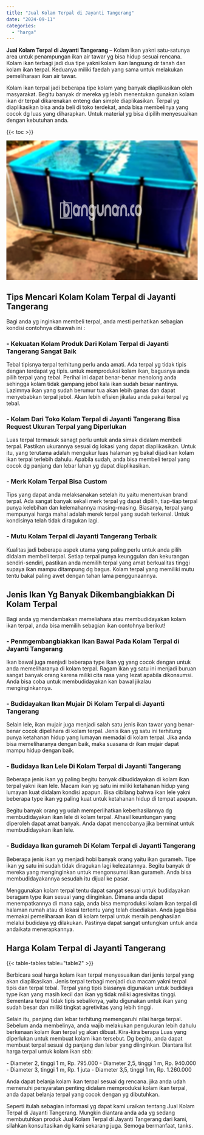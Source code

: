 ```yaml
---
title: "Jual Kolam Terpal di Jayanti Tangerang"
date: "2024-09-11"
categories: 
  - "harga"
---
```


**Jual Kolam Terpal di Jayanti Tangerang** – Kolam ikan yakni satu-satunya area untuk penampungan ikan air tawar yg bisa hidup sesuai rencana. Kolam ikan terbagi jadi dua tipe yakni kolam ikan langsung dr tanah dan kolam ikan terpal. Keduanya miliki faedah yang sama untuk melakukan pemeliharaan ikan air tawar.

Kolam ikan terpal jadi beberapa tipe kolam yang banyak diaplikasikan oleh masyarakat. Begitu banyak dr mereka yg lebih menentukan gunakan kolam ikan dr terpal dikarenakan enteng dan simple diaplikasikan. Terpal yg diaplikasikan bisa anda beli di toko terdekat, anda bisa membelinya yang cocok dg luas yang diharapkan. Untuk material yg bisa dipilih menyesuaikan dengan kebutuhan anda.

{{< toc >}}

![Jual Kolam Terpal di Jayanti Tangerang](/images/jual-kolam-terpal-55.png)

## Tips Mencari Kolam Kolam Terpal di Jayanti Tangerang

Bagi anda yg inginkan membeli terpal, anda mesti perhatikan sebagian kondisi contohnya dibawah ini :

### \- Kekuatan Kolam Produk Dari Kolam Terpal di Jayanti Tangerang Sangat Baik

Tebal tipisnya terpal terhitung perlu anda amati. Ada terpal yg tidak tipis dengan terdapat yg tipis. untuk memproduksi kolam ikan, bagusnya anda pilih terpal yang tebal. Perihal ini dapat benar-benar menolong anda sehingga kolam tidak gampang jebol kala ikan sudah besar nantinya. Lazimnya ikan yang sudah berumur tua akan lebih ganas dan dapat menyebabkan terpal jebol. Akan lebih efisien jikalau anda pakai terpal yg tebal.

### \- Kolam Dari Toko Kolam Terpal di Jayanti Tangerang Bisa Request Ukuran Terpal yang Diperlukan

Luas terpal termasuk sanagt perlu untuk anda simak didalam membeli terpal. Pastikan ukurannya sesuai dg lokasi yang dapat diaplikasikan. Untuk itu, yang terutama adalah mengukur luas halaman yg bakal dijadikan kolam ikan terpal terlebih dahulu. Apabila sudah, anda bisa membeli terpal yang cocok dg panjang dan lebar lahan yg dapat diaplikasikan.

### \- Merk Kolam Terpal Bisa Custom

Tips yang dapat anda melaksanakan setelah itu yaitu menentukan brand terpal. Ada sangat banyak sekali merk terpal yg dapat dipilih, tiap-tiap terpal punya kelebihan dan kelemahannya masing-masing. Biasanya, terpal yang mempunyai harga mahal adalah merek terpal yang sudah terkenal. Untuk kondisinya telah tidak diragukan lagi.

### \- Mutu Kolam Terpal di Jayanti Tangerang Terbaik

Kualitas jadi beberapa aspek utama yang paling perlu untuk anda pilih didalam membeli terpal. Setiap terpal punya keunggulan dan kekurangan sendiri-sendiri, pastikan anda memilih terpal yang amat berkualitas tinggi supaya ikan mampu ditampung dg bagus. Kolam terpal yang memiliki mutu tentu bakal paling awet dengan tahan lama penggunaannya.

## Jenis Ikan Yg Banyak Dikembangbiakkan Di Kolam Terpal

Bagi anda yg mendambakan memeliahara atau membudidayakan kolam ikan terpal, anda bisa memilih sebagian ikan contohnya berikut!

### \- Penmgembangbiakkan Ikan Bawal Pada Kolam Terpal di Jayanti Tangerang

Ikan bawal juga menjadi beberapa type ikan yg yang cocok dengan untuk anda memeliharanya di kolam terpal. Ragam ikan yg satu ini menjadi buruan sangat banyak orang karena miliki cita rasa yang lezat apabila dikonsumsi. Anda bisa coba untuk membudidayakan kan bawal jikalau menginginkannya.

### \- Budidayakan Ikan Mujair Di Kolam Terpal di Jayanti Tangerang

Selain lele, ikan mujair juga menjadi salah satu jenis ikan tawar yang benar-benar cocok dipelihara di kolam terpal. Jenis ikan yg satu ini terhitung punya ketahanan hidup yang lumayan memadai di kolam terpal. Jika anda bisa memeliharanya dengan baik, maka suasana dr ikan mujair dapat mampu hidup dengan baik.

### \- Budidaya Ikan Lele Di Kolam Terpal di Jayanti Tangerang

Beberapa jenis ikan yg paling begitu banyak dibudidayakan di kolam ikan terpal yakni ikan lele. Macam ikan yg satu ini miliki ketahanan hidup yang lumayan kuat didalam kondisi apapun. Bisa dibilang bahwa ikan lele yakni beberapa type ikan yg paling kuat untuk ketahanan hidup di tempat apapun.

Begitu banyak orang yg udah memperlihatkan keberhasilannya dg membudidayakan ikan lele di kolam terpal. Alhasil keuntungan yang diperoleh dapat amat banyak. Anda dapat mencobanya jika berminat untuk membudidayakan ikan lele.

### \- Budidaya Ikan gurameh Di Kolam Terpal di Jayanti Tangerang

Beberapa jenis ikan yg menjadi hobi banyak orang yaitu ikan gurameh. Tipe ikan yg satu ini sudah tidak diragukan lagi kelezatannya. Begitu banyak dr mereka yang menginginkan untuk mengonsumsi ikan gurameh. Anda bisa membudidayakannya sesudah itu dijual ke pasar.

Menggunakan kolam terpal tentu dapat sangat sesuai untuk budidayakan beragam type ikan sesuai yang diinginkan. Dimana anda dapat menempatkannya di mana saja, anda bisa memproduksi kolam ikan terpal di halaman rumah atau di lokasi tertentu yang telah disediakan. Anda juga bisa memakai pemeliharaan ikan di kolam terpal untuk meraih penghasilan melalui budidaya yg dilakukan. Pastinya dapat sangat untungkan untuk anda andaikata menerapkannya.

## Harga Kolam Terpal di Jayanti Tangerang

{{< table-tables table="table2" >}}

Berbicara soal harga kolam ikan terpal menyesuaikan dari jenis terpal yang akan diaplikasikan. Jenis terpal terbagi menjadi dua macam yakni terpal tipis dan terpal tebal. Terpal yang tipis biasanya digunakan untuk budidaya type ikan yang masih kecil dan ikan yg tidak miliki agresivitas tinggi. Sementara terpal tidak tipis sebaliknya, yaitu digunakan untuk ikan yang sudah besar dan miliki tingkat agretivitas yang lebih tinggi.

Selain itu, panjang dan lebar terhitung memengaruhi nilai harga terpal. Sebelum anda membelinya, anda wajib melakukan pengukuran lebih dahulu berkenaan kolam ikan terpal yg akan dibuat. Kira-kira berapa Luas yang diperlukan untuk membuat kolam ikan tersebut. Dg begitu, anda dapat membuat terpal sesuai dg panjang dan lebar yang diinginkan. Diantara list harga terpal untuk kolam ikan sbb:

\- Diameter 2, tinggi 1 m, Rp. 795.000 - Diameter 2,5, tinggi 1 m, Rp. 940.000 - Diameter 3, tinggi 1 m, Rp. 1 juta - Diameter 3,5, tinggi 1 m, Rp. 1.260.000

Anda dapat belanja kolam ikan terpal sesuai dg rencana. jika anda udah memenuhi persyaratan penting didalam memproduksi kolam ikan terpal, anda dapat belanja terpal yang cocok dengan yg dibutuhkan.

Seperti itulah sebagian informasi yg dapat kami uraikan tentang Jual Kolam Terpal di Jayanti Tangerang. Mungkin diantara anda ada yg sedang membutuhkan produk Jual Kolam Terpal di Jayanti Tangerang dari kami, silahkan konsultasikan dg kami sekarang juga. Semoga bermanfaat, tanks.

